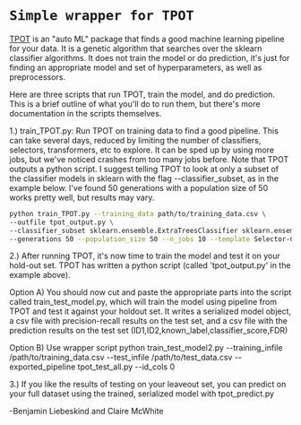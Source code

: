 # `Simple wrapper for TPOT`

[TPOT](https://epistasislab.github.io/tpot/ "TPOT homepage") is an "auto ML" package that finds 
a good machine learning pipeline for your data. It is a genetic algorithm that searches
over the sklearn classifier algorithms. It does not train the model or do prediction, it's just
for finding an appropriate model and set of hyperparameters, as well as preprocessors.

Here are three scripts that run TPOT, train the model, and do prediction. This is a brief outline
of what you'll do to run them, but there's more documentation in the scripts themselves.

1.) train_TPOT.py: Run TPOT on training data to find a good pipeline. This can take several days, reduced by limiting the number of classifiers, selectors, transformers, etc to explore. 
It can be sped up by using more jobs, but we've noticed crashes from too many jobs before. Note that TPOT outputs a python 
script. I suggest telling TPOT to look at only a subset of the classifier models in sklearn with 
the flag --classifier_subset, as in the example below. I've found 50 generations with a population 
size of 50 works pretty well, but results may vary.

```bash
python train_TPOT.py --training_data path/to/training_data.csv \
--outfile tpot_output.py \
--classifier_subset sklearn.ensemble.ExtraTreesClassifier sklearn.ensemble.RandomForestClassifier \
--generations 50 --population_size 50 --n_jobs 10 --template Selector-Classifier
```

2.) After running TPOT, it's now time to train the model and test it on your hold-out set. TPOT has
written a python script (called 'tpot_output.py' in the example above).

 Option A) You should now cut and paste the appropriate parts into the script called train_test_model.py, which will train the model using
pipeline from TPOT and test it against your holdout set. It writes a serialized model object, a 
csv file with precision-recall results on the test set, and a csv file with the prediction results
on the test set (ID1,ID2,known_label,classifier_score,FDR)

  Option B) Use wrapper script python train_test_model2.py --training_infile /path/to/training_data.csv --test_infile /path/to/test_data.csv --exported_pipeline tpot_test_all.py --id_cols 0


3.) If you like the results of testing on your leaveout set, you can predict on your full dataset 
using the trained, serialized model with tpot_predict.py


-Benjamin Liebeskind and Claire McWhite
